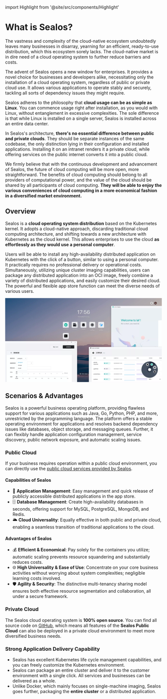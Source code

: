 import Highlight from '@site/src/components/Highlight'

# What is Sealos?

<Highlight content="Try Sealos now" url="https://cloud.sealos.io" />

The vastness and complexity of the cloud-native ecosystem undoubtedly leaves many businesses in disarray, yearning for
an efficient, ready-to-use distribution, which this ecosystem sorely lacks. The cloud-native market is in dire need of a
cloud operating system to further reduce barriers and costs.

The advent of Sealos opens a new window for enterprises. It provides a novel choice for businesses and developers alike,
necessitating only the installation of a cloud operating system, regardless of public or private cloud use. It allows
various applications to operate stably and securely, tackling all sorts of dependency issues they might require.

Sealos adheres to the philosophy that **cloud usage can be as simple as Linux**. You can commence usage right after
installation, as you would with Linux, without entanglement in excessive complexities. The sole difference is that while
Linux is installed on a single server, Sealos is installed across an entire data center.

In Sealos's architecture, **there's no essential difference between public and private clouds**. They should be separate
instances of the same codebase, the only distinction lying in their configuration and installed applications. Installing
it on an intranet renders it a private cloud, while offering services on the public internet converts it into a public
cloud.

We firmly believe that with the continuous development and advancement of Sealos, the future of cloud computing will be
more open, more straightforward. The benefits of cloud computing should belong to all providers of computational power,
and the value of the cloud should be shared by all participants of cloud computing. **They will be able to enjoy the
various conveniences of cloud computing in a more economical fashion in a diversified market environment.**

## Overview

Sealos is a **cloud operating system distribution** based on the Kubernetes kernel. It adopts a cloud-native approach,
discarding traditional cloud computing architecture, and shifting towards a new architecture with Kubernetes as the
cloud kernel. This allows enterprises to use the cloud **as effortlessly as they would use a personal computer**.

Users will be able to install any high-availability distributed application on Kubernetes with the click of a button,
similar to using a personal computer. It practically requires no professional delivery or operational costs.
Simultaneously, utilizing unique cluster imaging capabilities, users can package any distributed application into an OCI
image, freely combine a variety of distributed applications, and easily customize their desired cloud. The powerful and
flexible app store function can meet the diverse needs of various users.

![](./images/sealos-desktop.webp)

## Scenarios & Advantages

Sealos is a powerful business operating platform, providing flawless support for various applications such as Java, Go,
Python, PHP, and more, unrestricted by the programming language. The platform offers a stable operating environment for
applications and resolves backend dependency issues like databases, object storage, and messaging queues. Further, it
can flexibly handle application configuration management, service discovery, public network exposure, and automatic
scaling issues.

### Public Cloud

If your business requires operation within a public cloud environment, you can directly use
the [public cloud services provided by Sealos](https://cloud.sealos.io).

#### Capabilities of Sealos

- 🚀 **Application Management**: Easy management and quick release of publicly accessible distributed applications in the
  app store.
- 🗄️ **Database Management**: Create high-availability databases in seconds, offering support for MySQL, PostgreSQL,
  MongoDB, and Redis.
- 🌥️ **Cloud Universality**: Equally effective in both public and private cloud, enabling a seamless transition of
  traditional applications to the cloud.

#### Advantages of Sealos

- 💰 **Efficient & Economical**: Pay solely for the containers you utilize; automatic scaling prevents resource
  squandering and substantially reduces costs.
- 🌐 **High Universality & Ease of Use**: Concentrate on your core business activities without worrying about system
  complexities; negligible learning costs involved.
- 🛡️ **Agility & Security**: The distinctive multi-tenancy sharing model ensures both effective resource segmentation
  and collaboration, all under a secure framework.

### Private Cloud

The Sealos cloud operating system is **100% open source**. You can find all source code
on [GitHub](https://github.com/labring/sealos), which means all features of the **Sealos Public Cloud** can also be
deployed in a private cloud environment to meet more diversified business needs.

### Strong Application Delivery Capability

- Sealos has excellent Kubernetes life cycle management capabilities, and you can freely customize the Kubernetes
  environment.
- Sealos can package an entire cluster and deliver it to the customer environment with a single click. All services and
  businesses can be delivered as a whole.
- Unlike Docker, which mainly focuses on single-machine imaging, Sealos goes further, packaging the **entire cluster**
  or a distributed application.